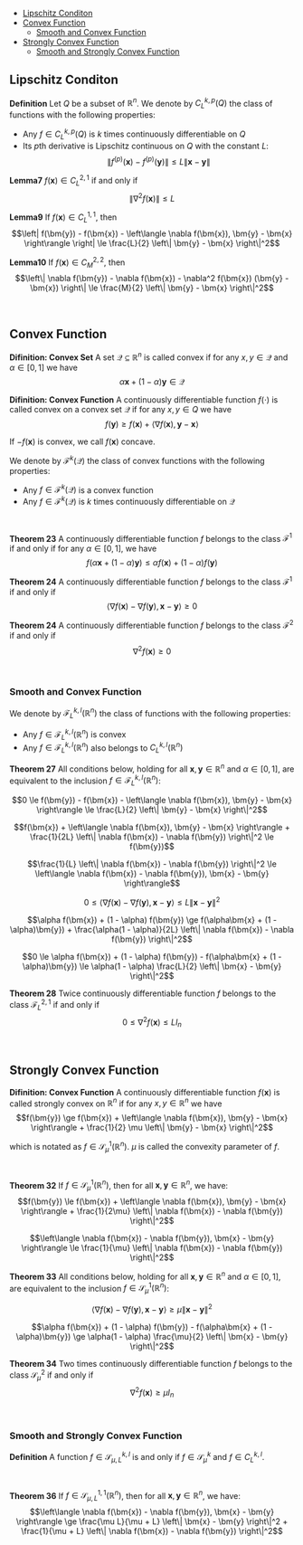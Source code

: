 
- [Lipschitz Conditon](#lipschitz-conditon)
- [Convex Function](#convex-function)
  - [Smooth and Convex Function](#smooth-and-convex-function)
- [Strongly Convex Function](#strongly-convex-function)
  - [Smooth and Strongly Convex Function](#smooth-and-strongly-convex-function)




## Lipschitz Conditon
**Definition**
Let $Q$ be a subset of $\mathbb{R}^n$. We denote by $C_{L}^{k,p}(Q)$ the class of functions with the following properties:
- Any $f \in C_{L}^{k,p}(Q)$ is $k$ times continuously differentiable on $Q$
- Its $p$­th derivative is Lipschitz continuous on $Q$ with the constant $L$: $$\left\| f^{(p)}(\bm{x}) - f^{(p)}(\bm{y}) \right\| \le L\left\| \bm{x} - \bm{y} \right\|$$

**Lemma7**
$f(\bm{x}) \in C_L^{2,1}$ if and only if $$\left\| \nabla^2 f(\bm{x}) \right\| \le L$$

**Lemma9**
If $f(\bm{x}) \in C_L^{1,1}$, then $$\left| f(\bm{y}) - f(\bm{x}) - \left\langle \nabla f(\bm{x}), \bm{y} - \bm{x} \right\rangle \right| \le \frac{L}{2} \left\| \bm{y} - \bm{x} \right\|^2$$

**Lemma10**
If $f(\bm{x}) \in C_M^{2,2}$, then $$\left\| \nabla f(\bm{y}) - \nabla f(\bm{x}) - \nabla^2 f(\bm{x}) (\bm{y} - \bm{x}) \right\| \le \frac{M}{2} \left\| \bm{y} - \bm{x} \right\|^2$$





<br>

## Convex Function
**Difinition: Convex Set**
A set $\mathcal{Q} \subseteq \mathbb{R}^n$ is called convex if for any $x, y \in \mathcal{Q}$ and $\alpha \in [0, 1]$ we have $$\alpha\bm{x} + (1 - \alpha)\bm{y} \in \mathcal{Q}$$


**Difinition: Convex Function**
A continuously differentiable function $f(\cdot)$ is called convex on a convex set $\mathcal{Q}$ if for any $x, y \in Q$ we have $$f(\bm{y}) \ge f(\bm{x}) + \left\langle \nabla f(\bm{x}), \bm{y} - \bm{x} \right\rangle$$

If $-f(\bm{x})$ is convex, we call $f(\bm{x})$ concave.

We denote by $\mathcal{F}^k(\mathcal{Q})$ the class of convex functions with the following properties:
- Any $f \in \mathcal{F}^k(\mathcal{Q})$ is a convex function
- Any $f \in \mathcal{F}^k(\mathcal{Q})$ is $k$ times continuously differentiable on $\mathcal{Q}$

<br>

**Theorem 23**
A continuously differentiable function $f$ belongs to the class $\mathcal{F}^1$ if and only if for any $\alpha \in [0, 1]$, we have $$f(\alpha\bm{x} + (1 - \alpha)\bm{y}) \le \alpha f(\bm{x}) + (1 - \alpha) f(\bm{y})$$

**Theorem 24**
A continuously differentiable function $f$ belongs to the class $\mathcal{F}^1$ if and only if $$\left\langle \nabla f(\bm{x}) - \nabla f(\bm{y}), \bm{x} - \bm{y} \right\rangle \ge 0$$

**Theorem 24**
A continuously differentiable function $f$ belongs to the class $\mathcal{F}^2$ if and only if $$\nabla^2 f(\bm{x}) \ge 0$$


<br>

### Smooth and Convex Function
We denote by $\mathcal{F}_{L}^{k,l}(\mathbb{R}^n)$ the class of functions with the following properties:
- Any $f \in \mathcal{F}_{L}^{k,l}(\mathbb{R}^n)$ is convex
- Any $f \in \mathcal{F}_{L}^{k,l}(\mathbb{R}^n)$ also belongs to $C_{L}^{k,l}(\mathbb{R}^n)$

**Theorem 27**
All conditions below, holding for all $\bm{x}, \bm{y} \in \mathbb{R}^n$ and $\alpha \in [0, 1]$, are equivalent to the inclusion $f \in \mathcal{F}_{L}^{k,l}(\mathbb{R}^n)$:

$$0 \le f(\bm{y}) - f(\bm{x}) - \left\langle \nabla f(\bm{x}), \bm{y} - \bm{x} \right\rangle \le \frac{L}{2} \left\| \bm{y} - \bm{x} \right\|^2$$

$$f(\bm{x}) + \left\langle \nabla f(\bm{x}), \bm{y} - \bm{x} \right\rangle + \frac{1}{2L} \left\| \nabla f(\bm{x}) - \nabla f(\bm{y}) \right\|^2 \le f(\bm{y})$$

$$\frac{1}{L} \left\| \nabla f(\bm{x}) - \nabla f(\bm{y}) \right\|^2 \le \left\langle \nabla f(\bm{x}) - \nabla f(\bm{y}), \bm{x} - \bm{y} \right\rangle$$

$$0 \le \left\langle \nabla f(\bm{x}) - \nabla f(\bm{y}), \bm{x} - \bm{y} \right\rangle \le L\left\| \bm{x} - \bm{y} \right\|^2$$

$$\alpha f(\bm{x}) + (1 - \alpha) f(\bm{y}) \ge f(\alpha\bm{x} + (1 - \alpha)\bm{y}) + \frac{\alpha(1 - \alpha)}{2L} \left\| \nabla f(\bm{x}) - \nabla f(\bm{y}) \right\|^2$$

$$0 \le \alpha f(\bm{x}) + (1 - \alpha) f(\bm{y}) - f(\alpha\bm{x} + (1 - \alpha)\bm{y}) \le \alpha(1 - \alpha) \frac{L}{2} \left\| \bm{x} - \bm{y} \right\|^2$$

**Theorem 28**
Twice continuously differentiable function $f$ belongs to the class $\mathcal{F}_L^{2,1}$ if and only if $$0 \le \nabla^2 f(\bm{x}) \le LI_n$$






<br>

## Strongly Convex Function
**Difinition: Convex Function**
A continuously differentiable function $f(\bm{x})$ is called strongly convex on $\mathbb{R}^n$ if for any $x, y \in \mathbb{R}^n$ we have $$f(\bm{y}) \ge f(\bm{x}) + \left\langle \nabla f(\bm{x}), \bm{y} - \bm{x} \right\rangle + \frac{1}{2} \mu \left\| \bm{y} - \bm{x} \right\|^2$$

which is notated as $f \in \mathcal{S}_{\mu}^1(\mathbb{R}^n)$. $\mu$ is called the convexity parameter of $f$.

<br>

**Theorem 32**
If $f \in \mathcal{S}_{\mu}^{1}(\mathbb{R}^n)$, then for all $\bm{x}, \bm{y} \in \mathbb{R}^n$, we have:
$$f(\bm{y}) \le f(\bm{x}) + \left\langle \nabla f(\bm{x}), \bm{y} - \bm{x} \right\rangle + \frac{1}{2\mu} \left\| \nabla f(\bm{x}) - \nabla f(\bm{y}) \right\|^2$$

$$\left\langle \nabla f(\bm{x}) - \nabla f(\bm{y}), \bm{x} - \bm{y} \right\rangle \le \frac{1}{\mu} \left\| \nabla f(\bm{x}) - \nabla f(\bm{y}) \right\|^2$$

**Theorem 33**
All conditions below, holding for all $\bm{x}, \bm{y} \in \mathbb{R}^n$ and $\alpha \in [0, 1]$, are equivalent to the inclusion $f \in \mathcal{S}_{\mu}^{1}(\mathbb{R}^n)$:

$$\left\langle \nabla f(\bm{x}) - \nabla f(\bm{y}), \bm{x} - \bm{y} \right\rangle \ge \mu \left\| \bm{x} - \bm{y} \right\|^2$$

$$\alpha f(\bm{x}) + (1 - \alpha) f(\bm{y}) - f(\alpha\bm{x} + (1 - \alpha)\bm{y}) \ge \alpha(1 - \alpha) \frac{\mu}{2} \left\| \bm{x} - \bm{y} \right\|^2$$

**Theorem 34**
Two times continuously differentiable function $f$ belongs to the class $\mathcal{S}_{\mu}^{2}$ if and only if $$\nabla^2 f(\bm{x}) \ge \mu I_n$$


<br>

### Smooth and Strongly Convex Function
**Definition**
A function $f \in \mathcal{S}_{\mu, L}^{k, l}$ is and only if $f \in \mathcal{S}_{\mu}^k$ and $f \in C_L^{k, l}$.

<br>

**Theorem 36**
If $f \in \mathcal{S}_{\mu, L}^{1, 1}(\mathbb{R}^n)$, then for all $\bm{x}, \bm{y} \in \mathbb{R}^n$, we have:
$$\left\langle \nabla f(\bm{x}) - \nabla f(\bm{y}), \bm{x} - \bm{y} \right\rangle \ge \frac{\mu L}{\mu + L} \left\| \bm{x} - \bm{y} \right\|^2 + \frac{1}{\mu + L} \left\| \nabla f(\bm{x}) - \nabla f(\bm{y}) \right\|^2$$

